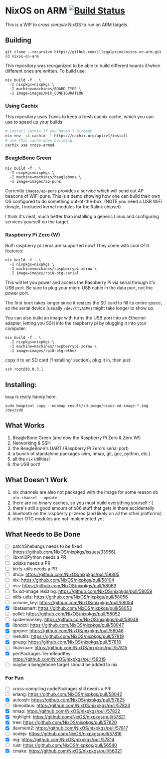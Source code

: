 # NixOS on ARM [![Build Status](https://travis-ci.org/illegalprime/nixos-on-arm.svg?branch=master)](https://travis-ci.org/illegalprime/nixos-on-arm)

This is a WIP to _cross compile_ NixOS to run on ARM targets.

## Building

```
git clone --recursive https://github.com/illegalprime/nixos-on-arm.git
cd nixos-on-arm
```

This repository was reorganized to be able to build different boards if/when different ones are written. To build use:

```
nix build -f . \
  -I nixpkgs=nixpkgs \
  -I machine=machines/BOARD_TYPE \
  -I image=images/NIX_CONFIGURATION
```

### Using Cachix

This repository uses Travis to keep a fresh cachix cache, which you can use to speed up your builds:

```bash
# install cachix if you haven't already
nix-env -iA cachix -f https://cachix.org/api/v1/install
# use this cache when building
cachix use cross-armed
```

### BeagleBone Green

```
nix build -f . \
  -I nixpkgs=nixpkgs \
  -I machine=machines/beaglebone \
  -I image=images/ap-puns
```

Currently `images/ap-puns` provides a service which will send out AP beacons of WiFi puns. This is a demo showing how one can build their own OS configured to do something out-of-the-box.
(NOTE you need a USB WiFi dongle, I included kernel modules for the Ralink chipset)

I think it's neat, much better than installing a generic Linux and configuring services yourself on the target.

### Raspberry Pi Zero (W)

Both raspberry pi zeros are supported now! They come with cool OTG features:

```
nix build -f . \
  -I nixpkgs=nixpkgs \
  -I machine=machines/raspberrypi-zerow \
  -I image=images/rpi0-otg-serial
```

This will let you power and access the Raspberry Pi via serial through it's USB port.
Be sure to plug your micro USB cable in the data port, not the power port.

The first boot takes longer since it resizes the SD card to fill its entire space, so the serial device (usually `/dev/ttyACM0`) might take longer to show up.

You can also build an image with turns the USB port into an Ethernet adapter, letting you SSH into the raspberry pi by plugging it into your computer:

```
nix build -f . \
  -I nixpkgs=nixpkgs \
  -I machine=machines/raspberrypi-zerow \
  -I image=images/rpi0-otg-ether
```

copy it to an SD card ('Installing' section), plug it in, then just:

```
ssh root@10.0.3.1
```

## Installing:

`bmap` is really handy here.

```
sudo bmaptool copy --nobmap result/sd-image/nixos-sd-image-*.img /dev/sdX
```

## What Works

1. BeagleBone Green (and now the Raspberry Pi Zero & Zero W!)
2. Networking & SSH
3. the BeagleBone's UART (Raspberry Pi Zero's serial port)
4. a bunch of standalone packages (vim, nmap, git, gcc, python, etc.)
5. all the `nix` utilities!
6. the USB port!

## What Doesn't Work

1. nix channels are also not packaged with the image for some reason do `nix-channel --update`
2. there are no binary caches, so you must build everything yourself :'(
3. there's still a good amount of x86 stuff that gets in there accidentally
4. bluetooth on the raspberry pi zeros (and likely on all the other platforms)
5. other OTG modules are not implemented yet

## What Needs to Be Done

- [ ] patchShebangs needs to be fixed (https://github.com/NixOS/nixpkgs/issues/33956)
- [ ] libxml2Python needs a PR
- [ ] udisks needs a PR
- [ ] btrfs-utils needs a PR
- [ ] dhcp: https://github.com/NixOS/nixpkgs/pull/58305
- [ ] nix: https://github.com/NixOS/nixpkgs/pull/58104
- [ ] nss: https://github.com/NixOS/nixpkgs/pull/58063
- [ ] fix sd-image resizing: https://github.com/NixOS/nixpkgs/pull/58059
- [ ] nilfs-utils: https://github.com/NixOS/nixpkgs/pull/58056
- [ ] volume_key: https://github.com/NixOS/nixpkgs/pull/58054
- [x] libatasmart: https://github.com/NixOS/nixpkgs/pull/58053
- [ ] polkit: https://github.com/NixOS/nixpkgs/pull/58052
- [ ] spidermonkey: https://github.com/NixOS/nixpkgs/pull/58049
- [x] libndctl: https://github.com/NixOS/nixpkgs/pull/58047
- [x] gpgme: https://github.com/NixOS/nixpkgs/pull/58046
- [ ] inetutils: https://github.com/NixOS/nixpkgs/pull/57819
- [x] gnupg: https://github.com/NixOS/nixpkgs/pull/57818
- [ ] libassuan: https://github.com/NixOS/nixpkgs/pull/57815
- [x] perlPackages.TermReadKey: https://github.com/NixOS/nixpkgs/pull/56019
- [ ] maybe a beaglebone target should be added to nix

### For Fun
- [ ] cross-compiling nodePackages still needs a PR!
- [ ] erlang: https://github.com/NixOS/nixpkgs/pull/58042
- [x] autossh: https://github.com/NixOS/nixpkgs/pull/57825
- [ ] libmodbus: https://github.com/NixOS/nixpkgs/pull/57824
- [x] nmap: https://github.com/NixOS/nixpkgs/pull/57822
- [x] highlight: https://github.com/NixOS/nixpkgs/pull/57821
- [x] tree: https://github.com/NixOS/nixpkgs/pull/57820
- [x] devmem2: https://github.com/NixOS/nixpkgs/pull/57817
- [ ] nodejs: https://github.com/NixOS/nixpkgs/pull/57816
- [x] mg: https://github.com/NixOS/nixpkgs/pull/57814
- [ ] rust: https://github.com/NixOS/nixpkgs/pull/56540
- [x] cmake: https://github.com/NixOS/nixpkgs/pull/56021

